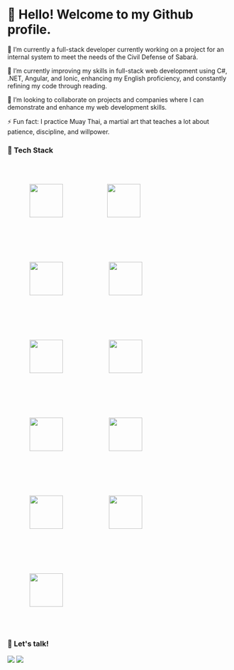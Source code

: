 # 👋 Hello! Welcome to my Github profile.
🔭 I’m currently a full-stack developer currently working on a project for an internal system to meet the needs of the Civil Defense of Sabará. 

🌱 I’m currently improving my skills in full-stack web development using C#, .NET, Angular, and Ionic, enhancing my English proficiency, and constantly refining my code through reading.

👯 I’m looking to collaborate on projects and companies where I can demonstrate and enhance my web development skills.

⚡ Fun fact: I practice Muay Thai, a martial art that teaches a lot about patience, discipline, and willpower.


### 🔧 Tech Stack
<img width="75" height="75" style="margin: 50px;" src="https://cdn.jsdelivr.net/gh/devicons/devicon@latest/icons/csharp/csharp-original.svg" /><img width="75" height="75" style="margin: 50px;" src="https://cdn.jsdelivr.net/gh/devicons/devicon@latest/icons/java/java-original-wordmark.svg" />
<img width="75" height="75" style="margin: 50px;" src="https://cdn.jsdelivr.net/gh/devicons/devicon@latest/icons/mysql/mysql-original-wordmark.svg" />
<img width="75" height="75" style="margin: 50px;" src="https://cdn.jsdelivr.net/gh/devicons/devicon@latest/icons/microsoftsqlserver/microsoftsqlserver-original-wordmark.svg" />
<img width="75" height="75" style="margin: 50px;" src="https://cdn.jsdelivr.net/gh/devicons/devicon@latest/icons/angularjs/angularjs-original.svg" />
<img width="75" height="75" style="margin: 50px;" src="https://cdn.jsdelivr.net/gh/devicons/devicon@latest/icons/typescript/typescript-original.svg" />
<img width="75" height="75" style="margin: 50px;" src="https://cdn.jsdelivr.net/gh/devicons/devicon@latest/icons/ionic/ionic-original-wordmark.svg" />
<img width="75" height="75" style="margin: 50px;" src="https://cdn.jsdelivr.net/gh/devicons/devicon@latest/icons/git/git-plain-wordmark.svg" />
<img width="75" height="75" style="margin: 50px;" src="https://cdn.jsdelivr.net/gh/devicons/devicon@latest/icons/azure/azure-original.svg" />
<img width="75" height="75" style="margin: 50px;" src="https://cdn.jsdelivr.net/gh/devicons/devicon@latest/icons/grafana/grafana-original-wordmark.svg" />
<img width="75" height="75" style="margin: 50px;" src="https://cdn.jsdelivr.net/gh/devicons/devicon@latest/icons/figma/figma-original.svg" />



###  📩 Let's talk!

<div>
<a href="https://www.linkedin.com/in/luciobeckler/" target="_blank"><img loading="lazy" src="https://img.shields.io/badge/-LinkedIn-%230077B5?style=for-the-badge&logo=linkedin&logoColor=white" target="_blank"></a>   
<a href = "mailto:luciobecklerp@gmail.com"><img loading="lazy" src="https://img.shields.io/badge/Gmail-D14836?style=for-the-badge&logo=gmail&logoColor=white" target="_blank"></a>
</div>


